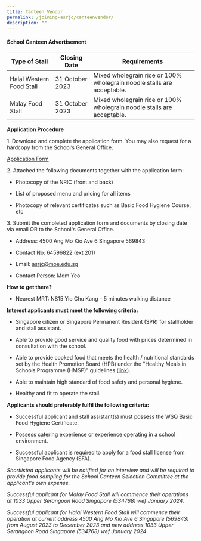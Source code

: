```yaml
---
title: Canteen Vendor
permalink: /joining-asrjc/canteenvendor/
description: ""
---
```

#### School Canteen Advertisement

| **Type of Stall** | **Closing Date** | **Requirements** |
| -------- | -------- | -------- |
| Halal Western Food Stall | 31 October 2023 | Mixed wholegrain rice or 100% wholegrain noodle stalls are acceptable. |
| Malay Food Stall | 31 October 2023 | Mixed wholegrain rice or 100% wholegrain noodle stalls are acceptable. |

**Application Procedure**

1\. Download and complete the application form. You may also request for a hardcopy from the School’s General Office.

[Application Form](/files/application%20form%20for%20canteen%20stall.pdf)

2\. Attached the following documents together with the application form:

* Photocopy of the NRIC (front and back)

* List of proposed menu and pricing for all items

* Photocopy of relevant certificates such as Basic Food Hygiene Course, etc

3\. Submit the completed application form and documents by closing date via email OR to the School's General Office.

* Address: 4500 Ang Mo Kio Ave 6 Singapore 569843

* Contact No: 64596822 (ext 201)

* Email: asrjc@moe.edu.sg

* Contact Person: Mdm Yeo

**How to get there?**

* Nearest MRT: NS15 Yio Chu Kang – 5 minutes walking distance

**Interest applicants must meet the following criteria:**

* Singapore citizen or Singapore Permanent Resident (SPR) for stallholder and stall assistant.

* Able to provide good service and quality food with prices determined in consultation with the school.

* Able to provide cooked food that meets the health / nutritional standards set by the Health Promotion Board (HPB) under the "Healthy Meals in Schools Programme (HMSP)" guidelines ([link](https://www.hpb.gov.sg/schools/school-programmes/healthy-meals-in-schools-programme)).

* Able to maintain high standard of food safety and personal hygiene.

* Healthy and fit to operate the stall.

**Applicants should preferably fulfil the following criteria:**

* Successful applicant and stall assistant(s) must possess the WSQ Basic Food Hygiene Certificate.

* Possess catering experience or experience operating in a school environment.

* Successful applicant is required to apply for a food stall license from Singapore Food Agency (SFA).

*Shortlisted applicants will be notified for an interview and will be required to provide food sampling for the School Canteen Selection Committee at the applicant's own expense.*

*Successful applicant for Malay Food Stall will commence their operations at 1033 Upper Serangoon Road Singapore (534768) wef January 2024.*

*Successful applicant for Halal Western Food Stall will commence their operation at current address 4500 Ang Mo Kio Ave 6 Singapore (569843) 
from August 2023 to December 2023 and new address 1033 Upper Serangoon Road Singapore (534768)  wef January 2024*